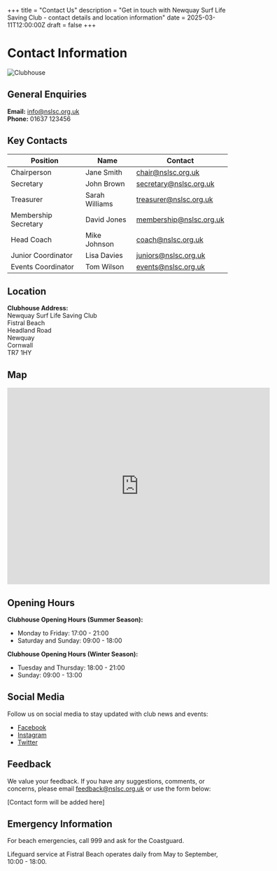 +++
title = "Contact Us"
description = "Get in touch with Newquay Surf Life Saving Club - contact details and location information"
date = 2025-03-11T12:00:00Z
draft = false
+++

# Contact Information

![Clubhouse](https://placehold.co/800x400?text=Clubhouse)

## General Enquiries

**Email:** info@nslsc.org.uk  
**Phone:** 01637 123456

## Key Contacts

| Position | Name | Contact |
|----------|------|---------|
| Chairperson | Jane Smith | chair@nslsc.org.uk |
| Secretary | John Brown | secretary@nslsc.org.uk |
| Treasurer | Sarah Williams | treasurer@nslsc.org.uk |
| Membership Secretary | David Jones | membership@nslsc.org.uk |
| Head Coach | Mike Johnson | coach@nslsc.org.uk |
| Junior Coordinator | Lisa Davies | juniors@nslsc.org.uk |
| Events Coordinator | Tom Wilson | events@nslsc.org.uk |

## Location

**Clubhouse Address:**  
Newquay Surf Life Saving Club  
Fistral Beach  
Headland Road  
Newquay  
Cornwall  
TR7 1HY

## Map

<iframe src="https://www.google.com/maps/embed?pb=!1m18!1m12!1m3!1d2551.1544111409747!2d-5.1031937!3d50.4178061!2m3!1f0!2f0!3f0!3m2!1i1024!2i768!4f13.1!3m3!1m2!1s0x486b25563a3b2b8d%3A0x6e6936f8c8cd7f85!2sFistral%20Beach!5e0!3m2!1sen!2suk!4v1615554407015!5m2!1sen!2suk" width="600" height="450" style="border:0;" allowfullscreen="" loading="lazy"></iframe>

## Opening Hours

**Clubhouse Opening Hours (Summer Season):**
- Monday to Friday: 17:00 - 21:00
- Saturday and Sunday: 09:00 - 18:00

**Clubhouse Opening Hours (Winter Season):**
- Tuesday and Thursday: 18:00 - 21:00
- Sunday: 09:00 - 13:00

## Social Media

Follow us on social media to stay updated with club news and events:

- [Facebook](#)
- [Instagram](#)
- [Twitter](#)

## Feedback

We value your feedback. If you have any suggestions, comments, or concerns, please email feedback@nslsc.org.uk or use the form below:

[Contact form will be added here]

## Emergency Information

For beach emergencies, call 999 and ask for the Coastguard.

Lifeguard service at Fistral Beach operates daily from May to September, 10:00 - 18:00.
